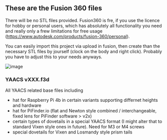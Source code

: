 ## These are the Fusion 360 files

There will be no STL files provided. Fusion360 is fre, if you use the licence for hobby or personal users, which has absolutely all functionality you need and really only a frew limitations for free usage (https://www.autodesk.com/products/fusion-360/personal).

You can easily import this project via upload in fusion, then create than the necessary STL files by jourself (clock on the body and right click). Probably you have to adjust this to your needs anyways. 

![image](https://github.com/apos/case_system_stellarmate_astroberry/assets/456034/31bde3c3-c921-4e44-b6d8-7a92bdf136cc)

### YAACS vXXX.f3d

All YAACS related base files including
- hat for Raspberry Pi 4b in certain variants supporting differnet heights and hardware
- hat for PiFinder.io (flat and Newton style combined / interchangeable, fixed lens for PiFinder software  > v2x)
- certain types of dovetails in a special YAACS format (I might alter that to standard Vixen style ones in future). Need for M3 or M4 screws
- special dovetails for Vixen and Losmandy style prism tails
